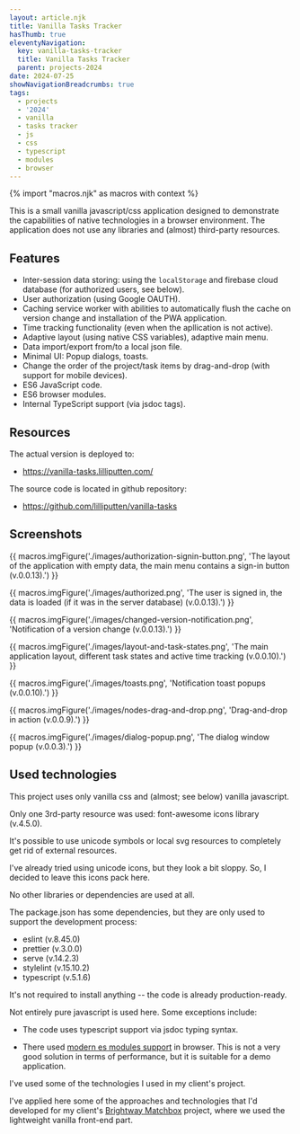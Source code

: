 ```yaml
---
layout: article.njk
title: Vanilla Tasks Tracker
hasThumb: true
eleventyNavigation:
  key: vanilla-tasks-tracker
  title: Vanilla Tasks Tracker
  parent: projects-2024
date: 2024-07-25
showNavigationBreadcrumbs: true
tags:
  - projects
  - '2024'
  - vanilla
  - tasks tracker
  - js
  - css
  - typescript
  - modules
  - browser
---
```


<!--
@changed 2024.07.25, 19:30
-->

{% import "macros.njk" as macros with context %}

This is a small vanilla javascript/css application designed to demonstrate the capabilities of native technologies in a browser environment. The application does not use any libraries and (almost) third-party resources.

## Features

- Inter-session data storing: using the `localStorage` and firebase cloud database (for authorized users, see below).
- User authorization (using Google OAUTH).
- Caching service worker with abilities to automatically flush the cache on version change and installation of the PWA application.
- Time tracking functionality (even when the apllication is not active).
- Adaptive layout (using native CSS variables), adaptive main menu.
- Data import/export from/to a local json file.
- Minimal UI: Popup dialogs, toasts.
- Change the order of the project/task items by drag-and-drop (with support for mobile devices).
- ES6 JavaScript code.
- ES6 browser modules.
- Internal TypeScript support (via jsdoc tags).

## Resources

The actual version is deployed to:

- https://vanilla-tasks.lilliputten.com/

The source code is located in github repository:

- https://github.com/lilliputten/vanilla-tasks

## Screenshots

{{ macros.imgFigure('./images/authorization-signin-button.png', 'The layout of the application with empty data, the main menu contains a sign-in button (v.0.0.13).') }}

{{ macros.imgFigure('./images/authorized.png', 'The user is signed in, the data is loaded (if it was in the server database) (v.0.0.13).') }}

{{ macros.imgFigure('./images/changed-version-notification.png', 'Notification of a version change (v.0.0.13).') }}

{{ macros.imgFigure('./images/layout-and-task-states.png', 'The main application layout, different task states and active time tracking (v.0.0.10).') }}

{{ macros.imgFigure('./images/toasts.png', 'Notification toast popups (v.0.0.10).') }}

{{ macros.imgFigure('./images/nodes-drag-and-drop.png', 'Drag-and-drop in action (v.0.0.9).') }}

{{ macros.imgFigure('./images/dialog-popup.png', 'The dialog window popup (v.0.0.3).') }}

## Used technologies

This project uses only vanilla css and (almost; see below) vanilla javascript.

Only one 3rd-party resource was used: font-awesome icons library (v.4.5.0).

It's possible to use unicode symbols or local svg resources to completely get rid of external resources.

I've already tried using unicode icons, but they look a bit sloppy. So, I decided to leave this icons pack here.

No other libraries or dependencies are used at all.

The package.json has some dependencies, but they are only used to support the development process:

- eslint (v.8.45.0)
- prettier (v.3.0.0)
- serve (v.14.2.3)
- stylelint (v.15.10.2)
- typescript (v.5.1.6)

It's not required to install anything -- the code is already production-ready.

Not entirely pure javascript is used here. Some exceptions include:

- The code uses typescript support via jsdoc typing syntax.

- There used [modern es modules support](https://www.sitepoint.com/using-es-modules/) in browser. This is not a very good solution in terms of performance, but it is suitable for a demo application.

I've used some of the technologies I used in my client's project.

I've applied here some of the approaches and technologies that I'd developed for my client's [Brightway Matchbox](https://github.com/cauldron/bw_matchbox) project, where we used the lightweight vanilla front-end part.
